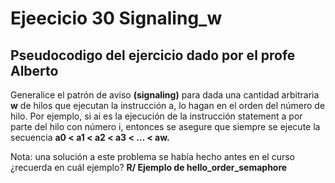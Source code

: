 # Ejeecicio 30 Signaling_w

## Pseudocodigo del ejercicio dado por el profe Alberto

Generalice el patrón de aviso **(signaling)** para dada una cantidad arbitraria **w** de hilos que ejecutan la instrucción a, lo hagan en el orden del número de hilo. Por ejemplo, si ai es la ejecución de la instrucción statement a por parte del hilo con número i, entonces se asegure que siempre se ejecute la secuencia **a0 < a1 < a2 < a3 < …​ < aw.**

Nota: una solución a este problema se había hecho antes en el curso ¿recuerda en cuál ejemplo? **R/ Ejemplo de hello_order_semaphore**